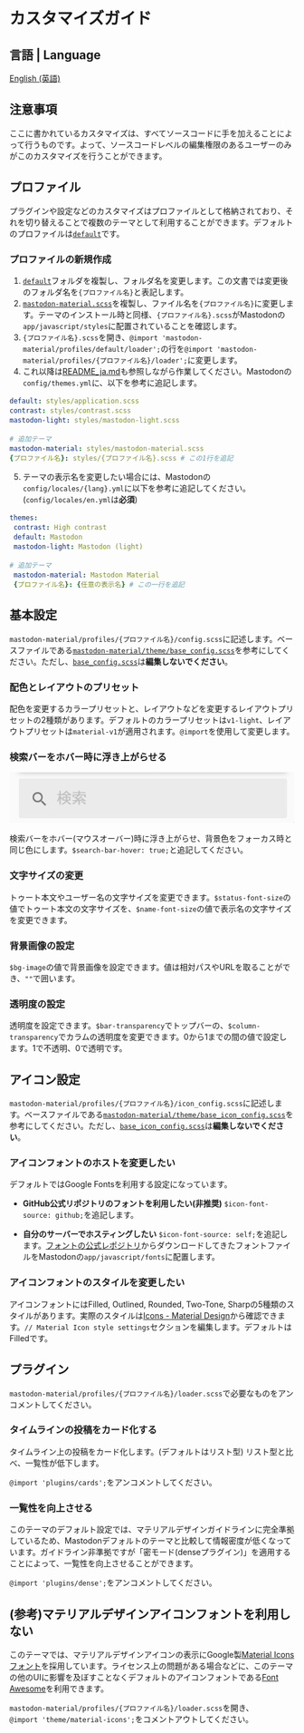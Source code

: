 # カスタマイズガイド

## 言語 | Language
[English (英語)](customization_guide.md)

## 注意事項
ここに書かれているカスタマイズは、すべてソースコードに手を加えることによって行うものです。よって、ソースコードレベルの編集権限のあるユーザーのみがこのカスタマイズを行うことができます。

## プロファイル
プラグインや設定などのカスタマイズはプロファイルとして格納されており、それを切り替えることで複数のテーマとして利用することができます。デフォルトのプロファイルは[`default`](../src/mastodon-material/profiles/default)です。

### プロファイルの新規作成
1. [`default`](../src/mastodon-material/profiles/default)フォルダを複製し、フォルダ名を変更します。この文書では変更後のフォルダ名を`{プロファイル名}`と表記します。
2. [`mastodon-material.scss`](../src/mastodon-material.scss)を複製し、ファイル名を`{プロファイル名}`に変更します。テーマのインストール時と同様、`{プロファイル名}.scss`がMastodonの`app/javascript/styles`に配置されていることを確認します。
3. `{プロファイル名}.scss`を開き、`@import 'mastodon-material/profiles/default/loader';`の行を`@import 'mastodon-material/profiles/{プロファイル名}/loader';`に変更します。
4. これ以降は[README_ja.md](../README_ja.md#導入手順)も参照しながら作業してください。Mastodonの`config/themes.yml`に、以下を参考に追記します。
  ```yml
  default: styles/application.scss
  contrast: styles/contrast.scss
  mastodon-light: styles/mastodon-light.scss
  
  # 追加テーマ
  mastodon-material: styles/mastodon-material.scss
  {プロファイル名}: styles/{プロファイル名}.scss # この1行を追記
  ```
5. テーマの表示名を変更したい場合には、Mastodonの`config/locales/{lang}.yml`に以下を参考に追記してください。(`config/locales/en.yml`は**必須**)
  ```yml
  themes:
   contrast: High contrast
   default: Mastodon
   mastodon-light: Mastodon (light)
  
  # 追加テーマ
   mastodon-material: Mastodon Material
   {プロファイル名}: {任意の表示名} # この一行を追記
  ```

## 基本設定
`mastodon-material/profiles/{プロファイル名}/config.scss`に記述します。ベースファイルである[`mastodon-material/theme/base_config.scss`](../src/mastodon-material/theme/base_config.scss)を参考にしてください。ただし、[`base_config.scss`](../src/mastodon-material/theme/base_config.scss)は**編集しないでください**。

### 配色とレイアウトのプリセット
配色を変更するカラープリセットと、レイアウトなどを変更するレイアウトプリセットの2種類があります。デフォルトのカラープリセットは`v1-light`、レイアウトプリセットは`material-v1`が適用されます。`@import`を使用して変更します。

### 検索バーをホバー時に浮き上がらせる
<img src="res/search-bar-hover.gif" alt="search-bar hover">

検索バーをホバー(マウスオーバー)時に浮き上がらせ、背景色をフォーカス時と同じ色にします。`$search-bar-hover: true;`と追記してください。

### 文字サイズの変更
トゥート本文やユーザー名の文字サイズを変更できます。`$status-font-size`の値でトゥート本文の文字サイズを、`$name-font-size`の値で表示名の文字サイズを変更できます。

### 背景画像の設定
`$bg-image`の値で背景画像を設定できます。値は相対パスやURLを取ることができ、`""`で囲います。

### 透明度の設定
透明度を設定できます。`$bar-transparency`でトップバーの、`$column-transparency`でカラムの透明度を変更できます。0から1までの間の値で設定します。1で不透明、0で透明です。

## アイコン設定
`mastodon-material/profiles/{プロファイル名}/icon_config.scss`に記述します。ベースファイルである[`mastodon-material/theme/base_icon_config.scss`](../src/mastodon-material/theme/base_icon_config.scss)を参考にしてください。ただし、[`base_icon_config.scss`](../src/mastodon-material/theme/base_icon_config.scss)は**編集しないでください**。

### アイコンフォントのホストを変更したい
デフォルトではGoogle Fontsを利用する設定になっています。

- **GitHub公式リポジトリのフォントを利用したい(非推奨)**
  `$icon-font-source: github;`を追記します。

- **自分のサーバーでホスティングしたい**
  `$icon-font-source: self;`を追記します。[フォントの公式レポジトリ](https://github.com/google/material-design-icons/tree/master/font)からダウンロードしてきたフォントファイルをMastodonの`app/javascript/fonts`に配置します。

### アイコンフォントのスタイルを変更したい
アイコンフォントにはFilled, Outlined, Rounded, Two-Tone, Sharpの5種類のスタイルがあります。実際のスタイルは[Icons - Material Design](https://material.io/resources/icons/)から確認できます。`// Material Icon style settings`セクションを編集します。デフォルトはFilledです。

## プラグイン
`mastodon-material/profiles/{プロファイル名}/loader.scss`で必要なものをアンコメントしてください。

### タイムラインの投稿をカード化する
タイムライン上の投稿をカード化します。(デフォルトはリスト型) リスト型と比べ、一覧性が低下します。

`@import 'plugins/cards';`をアンコメントしてください。

### 一覧性を向上させる
このテーマのデフォルト設定では、マテリアルデザインガイドラインに完全準拠しているため、Mastodonデフォルトのテーマと比較して情報密度が低くなっています。ガイドライン非準拠ですが「密モード(denseプラグイン)」を適用することによって、一覧性を向上させることができます。

`@import 'plugins/dense';`をアンコメントしてください。

## (参考)マテリアルデザインアイコンフォントを利用しない
このテーマでは、マテリアルデザインアイコンの表示にGoogle製[Material Iconsフォント](https://google.github.io/material-design-icons/#icon-font-for-the-web)を採用しています。ライセンス上の問題がある場合などに、このテーマの他のUIに影響を及ぼすことなくデフォルトのアイコンフォントである[Font Awesome](https://fontawesome.com/)を利用できます。

`mastodon-material/profiles/{プロファイル名}/loader.scss`を開き、`@import 'theme/material-icons';`をコメントアウトしてください。

